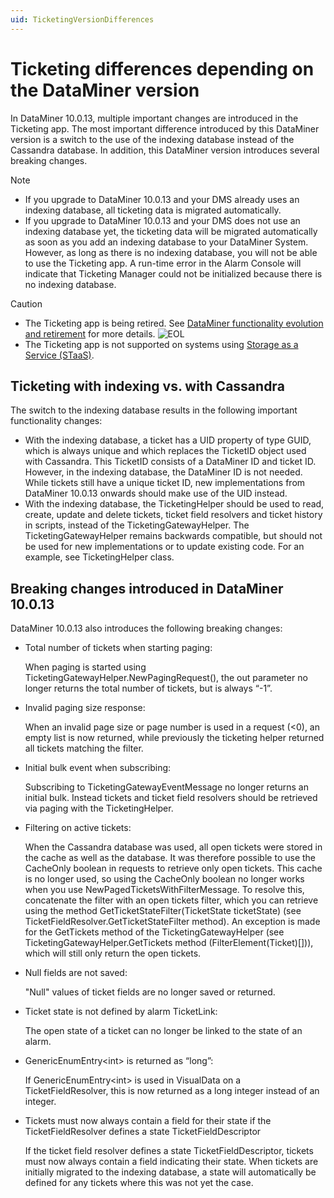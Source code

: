 ```yaml
---
uid: TicketingVersionDifferences
---
```


# Ticketing differences depending on the DataMiner version

In DataMiner 10.0.13, multiple important changes are introduced in the Ticketing app. The most important difference introduced by this DataMiner version is a switch to the use of the indexing database instead of the Cassandra database. In addition, this DataMiner version introduces several breaking changes.

> [!NOTE]
>
> - If you upgrade to DataMiner 10.0.13 and your DMS already uses an indexing database, all ticketing data is migrated automatically.
> - If you upgrade to DataMiner 10.0.13 and your DMS does not use an indexing database yet, the ticketing data will be migrated automatically as soon as you add an indexing database to your DataMiner System. However, as long as there is no indexing database, you will not be able to use the Ticketing app. A run-time error in the Alarm Console will indicate that Ticketing Manager could not be initialized because there is no indexing database.

> [!CAUTION]
>
> - The Ticketing app is being retired. See [DataMiner functionality evolution and retirement](xref:Software_support_life_cycles) for more details. ![EOL](~/dataminer/images/EOL_Duo.png)
> - The Ticketing app is not supported on systems using [Storage as a Service (STaaS)](xref:STaaS).

## Ticketing with indexing vs. with Cassandra

The switch to the indexing database results in the following important functionality changes:

- With the indexing database, a ticket has a UID property of type GUID, which is always unique and which replaces the TicketID object used with Cassandra. This TicketID consists of a DataMiner ID and ticket ID. However, in the indexing database, the DataMiner ID is not needed. While tickets still have a unique ticket ID, new implementations from DataMiner 10.0.13 onwards should make use of the UID instead.
- With the indexing database, the TicketingHelper should be used to read, create, update and delete tickets, ticket field resolvers and ticket history in scripts, instead of the TicketingGatewayHelper. The TicketingGatewayHelper remains backwards compatible, but should not be used for new implementations or to update existing code. For an example, see TicketingHelper class.

## Breaking changes introduced in DataMiner 10.0.13

DataMiner 10.0.13 also introduces the following breaking changes:

- Total number of tickets when starting paging:

  When paging is started using TicketingGatewayHelper.NewPagingRequest(), the out parameter no longer returns the total number of tickets, but is always “-1”.

- Invalid paging size response:

  When an invalid page size or page number is used in a request (<0), an empty list is now returned, while previously the ticketing helper returned all tickets matching the filter.

- Initial bulk event when subscribing:

  Subscribing to TicketingGatewayEventMessage no longer returns an initial bulk. Instead tickets and ticket field resolvers should be retrieved via paging with the TicketingHelper.

- Filtering on active tickets:

  When the Cassandra database was used, all open tickets were stored in the cache as well as the database. It was therefore possible to use the CacheOnly boolean in requests to retrieve only open tickets. This cache is no longer used, so using the CacheOnly boolean no longer works when you use NewPagedTicketsWithFilterMessage. To resolve this, concatenate the filter with an open tickets filter, which you can retrieve using the method GetTicketStateFilter(TicketState ticketState) (see TicketFieldResolver.GetTicketStateFilter method). An exception is made for the GetTickets method of the TicketingGatewayHelper (see TicketingGatewayHelper.GetTickets method (FilterElement(Ticket)[])), which will still only return the open tickets.

- Null fields are not saved:

  "Null" values of ticket fields are no longer saved or returned.

- Ticket state is not defined by alarm TicketLink:

  The open state of a ticket can no longer be linked to the state of an alarm.

- GenericEnumEntry\<int> is returned as “long”:

  If GenericEnumEntry\<int> is used in VisualData on a TicketFieldResolver, this is now returned as a long integer instead of an integer.

- Tickets must now always contain a field for their state if the TicketFieldResolver defines a state TicketFieldDescriptor

  If the ticket field resolver defines a state TicketFieldDescriptor, tickets must now always contain a field indicating their state. When tickets are initially migrated to the indexing database, a state will automatically be defined for any tickets where this was not yet the case.
